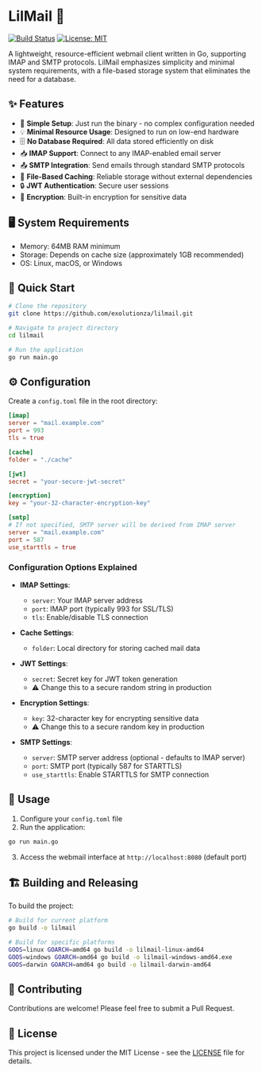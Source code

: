 # LilMail 📧

[![Build Status](https://github.com/exolutionza/lilmail/workflows/Release/badge.svg)](https://github.com/exolutionza/lilmail/actions)
[![License: MIT](https://img.shields.io/badge/License-MIT-yellow.svg)](https://opensource.org/licenses/MIT)
<!-- [![Latest Release](https://img.shields.io/github/v/tag/exolutionza/lilmail?label=latest)](https://github.com/exolutionza/lilmail/releases/latest) -->
<!-- [![Go Report Card](https://goreportcard.com/badge/github.com/exolutionza/lilmail)](https://goreportcard.com/report/github.com/exolutionza/lilmail) -->
A lightweight, resource-efficient webmail client written in Go, supporting IMAP and SMTP protocols. LilMail emphasizes simplicity and minimal system requirements, with a file-based storage system that eliminates the need for a database.

## ✨ Features

- 🚀 **Simple Setup**: Just run the binary - no complex configuration needed
- 💡 **Minimal Resource Usage**: Designed to run on low-end hardware
- 🗄️ **No Database Required**: All data stored efficiently on disk
- 📥 **IMAP Support**: Connect to any IMAP-enabled email server
- 📤 **SMTP Integration**: Send emails through standard SMTP protocols
- 💾 **File-Based Caching**: Reliable storage without external dependencies
- 🔒 **JWT Authentication**: Secure user sessions
- 🔐 **Encryption**: Built-in encryption for sensitive data

## 🖥️ System Requirements

- Memory: 64MB RAM minimum
- Storage: Depends on cache size (approximately 1GB recommended)
- OS: Linux, macOS, or Windows

## 🚀 Quick Start

```bash
# Clone the repository
git clone https://github.com/exolutionza/lilmail.git

# Navigate to project directory
cd lilmail

# Run the application
go run main.go
```

## ⚙️ Configuration

Create a `config.toml` file in the root directory:

```toml
[imap]
server = "mail.example.com"
port = 993
tls = true

[cache]
folder = "./cache"

[jwt]
secret = "your-secure-jwt-secret"

[encryption]
key = "your-32-character-encryption-key"

[smtp]
# If not specified, SMTP server will be derived from IMAP server
server = "mail.example.com"
port = 587
use_starttls = true
```

### Configuration Options Explained

- **IMAP Settings**:
  - `server`: Your IMAP server address
  - `port`: IMAP port (typically 993 for SSL/TLS)
  - `tls`: Enable/disable TLS connection

- **Cache Settings**:
  - `folder`: Local directory for storing cached mail data

- **JWT Settings**:
  - `secret`: Secret key for JWT token generation
  - ⚠️ Change this to a secure random string in production

- **Encryption Settings**:
  - `key`: 32-character key for encrypting sensitive data
  - ⚠️ Change this to a secure random key in production

- **SMTP Settings**:
  - `server`: SMTP server address (optional - defaults to IMAP server)
  - `port`: SMTP port (typically 587 for STARTTLS)
  - `use_starttls`: Enable STARTTLS for SMTP connection

## 📝 Usage

1. Configure your `config.toml` file
2. Run the application:
```bash
go run main.go
```
3. Access the webmail interface at `http://localhost:8080` (default port)

## 🏗️ Building and Releasing

To build the project:

```bash
# Build for current platform
go build -o lilmail

# Build for specific platforms
GOOS=linux GOARCH=amd64 go build -o lilmail-linux-amd64
GOOS=windows GOARCH=amd64 go build -o lilmail-windows-amd64.exe
GOOS=darwin GOARCH=amd64 go build -o lilmail-darwin-amd64
```

## 🤝 Contributing

Contributions are welcome! Please feel free to submit a Pull Request.

## 📄 License

This project is licensed under the MIT License - see the [LICENSE](LICENSE) file for details.
